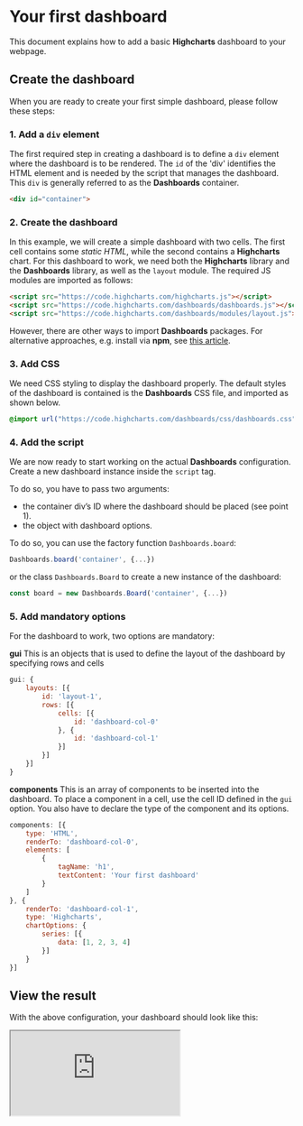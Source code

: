 # Your first dashboard

This document explains how to add a basic **Highcharts** dashboard to your webpage.

## Create the dashboard
When you are ready to create your first simple dashboard, please follow these steps:

### 1. Add a `div` element
 The first required step in creating a dashboard is to define a `div` element where the dashboard is to be rendered. The `id` of the 'div' identifies the HTML element and is needed by the script that manages the dashboard. This `div` is generally  referred to as the **Dashboards** container.

```html
<div id="container">
```

### 2. Create the dashboard
In this example, we will create a simple dashboard with two cells. The first cell contains some *static HTML*, while the second contains a **Highcharts** chart. For this dashboard to work, we need both the **Highcharts** library and the **Dashboards** library, as well as the `layout` module. The required JS modules are imported as follows:

```html
<script src="https://code.highcharts.com/highcharts.js"></script>
<script src="https://code.highcharts.com/dashboards/dashboards.js"></script>
<script src="https://code.highcharts.com/dashboards/modules/layout.js"></script>
```

However, there are other ways to import **Dashboards** packages. For alternative approaches, e.g. install via **npm**, see [this article](https://www.highcharts.com/docs/dashboards/installation).

### 3. Add CSS
We need CSS styling to display the dashboard properly. The default styles of the dashboard is contained is the **Dashboards** CSS file, and imported as shown below.

```css
@import url("https://code.highcharts.com/dashboards/css/dashboards.css");
```

### 4. Add the script
We are now ready to start working on the actual **Dashboards** configuration. Create a new dashboard instance inside the `script` tag.

To do so, you have to pass two arguments:
* the container div’s ID where the dashboard should be placed (see point 1).
* the object with dashboard options.

To do so, you can use the factory function `Dashboards.board`:

```js
Dashboards.board('container', {...})
```

or the class `Dashboards.Board` to create a new instance of the dashboard:

```js
const board = new Dashboards.Board('container', {...})
```

### 5. Add mandatory options
For the dashboard to work, two options are mandatory:

**gui**
This is an objects that is used to define the layout of the dashboard by specifying rows and cells

```js
gui: {
    layouts: [{
        id: 'layout-1',
        rows: [{
            cells: [{
                id: 'dashboard-col-0'
            }, {
                id: 'dashboard-col-1'
            }]
        }]
    }]
}
```

**components**
This is an array of components to be inserted into the dashboard. To place a component in a cell, use the cell ID defined in the `gui` option.
You also have to declare the type of the component and its options.

```js
components: [{
    type: 'HTML',
    renderTo: 'dashboard-col-0',
    elements: [
        {
            tagName: 'h1',
            textContent: 'Your first dashboard'
        }
    ]
}, {
    renderTo: 'dashboard-col-1',
    type: 'Highcharts',
    chartOptions: {
        series: [{
            data: [1, 2, 3, 4]
        }]
    }
}]

```

## View the result
With the above configuration, your dashboard should look like this:

<iframe src="https://www.highcharts.com/samples/embed/dashboards/basic/your-first-dashboard"></iframe>
